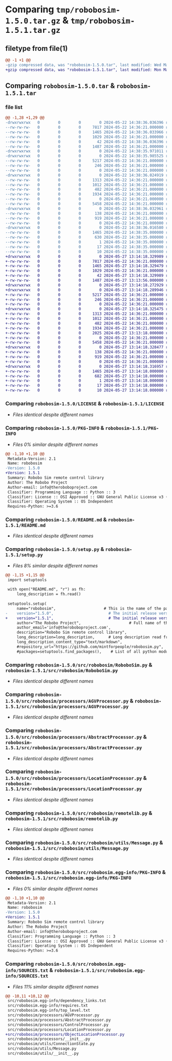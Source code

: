 # Comparing `tmp/robobosim-1.5.0.tar.gz` & `tmp/robobosim-1.5.1.tar.gz`

## filetype from file(1)

```diff
@@ -1 +1 @@
-gzip compressed data, was "robobosim-1.5.0.tar", last modified: Wed May 22 14:38:36 2024, max compression
+gzip compressed data, was "robobosim-1.5.1.tar", last modified: Mon May 27 13:14:18 2024, max compression
```

## Comparing `robobosim-1.5.0.tar` & `robobosim-1.5.1.tar`

### file list

```diff
@@ -1,28 +1,29 @@
-drwxrwxrwx   0        0        0        0 2024-05-22 14:38:36.036396 robobosim-1.5.0/
--rw-rw-rw-   0        0        0     7817 2024-05-22 14:36:21.000000 robobosim-1.5.0/LICENSE
--rw-rw-rw-   0        0        0     1465 2024-05-22 14:38:36.033966 robobosim-1.5.0/PKG-INFO
--rw-rw-rw-   0        0        0     1029 2024-05-22 14:36:21.000000 robobosim-1.5.0/README.md
--rw-rw-rw-   0        0        0       42 2024-05-22 14:38:36.036396 robobosim-1.5.0/setup.cfg
--rw-rw-rw-   0        0        0     1487 2024-05-22 14:36:21.000000 robobosim-1.5.0/setup.py
-drwxrwxrwx   0        0        0        0 2024-05-22 14:38:35.971011 robobosim-1.5.0/src/
-drwxrwxrwx   0        0        0        0 2024-05-22 14:38:35.985525 robobosim-1.5.0/src/robobosim/
--rw-rw-rw-   0        0        0     5217 2024-05-22 14:36:21.000000 robobosim-1.5.0/src/robobosim/RoboboSim.py
--rw-rw-rw-   0        0        0      246 2024-05-22 14:36:21.000000 robobosim-1.5.0/src/robobosim/State.py
--rw-rw-rw-   0        0        0        0 2024-05-22 14:36:21.000000 robobosim-1.5.0/src/robobosim/__init__.py
-drwxrwxrwx   0        0        0        0 2024-05-22 14:38:36.024919 robobosim-1.5.0/src/robobosim/processors/
--rw-rw-rw-   0        0        0     1313 2024-05-22 14:36:21.000000 robobosim-1.5.0/src/robobosim/processors/AGVProcessor.py
--rw-rw-rw-   0        0        0     1012 2024-05-22 14:36:21.000000 robobosim-1.5.0/src/robobosim/processors/AbstractProcessor.py
--rw-rw-rw-   0        0        0      482 2024-05-22 14:36:21.000000 robobosim-1.5.0/src/robobosim/processors/ControlProcessor.py
--rw-rw-rw-   0        0        0     1934 2024-05-22 14:36:21.000000 robobosim-1.5.0/src/robobosim/processors/LocationProcessor.py
--rw-rw-rw-   0        0        0        0 2024-05-22 14:36:21.000000 robobosim-1.5.0/src/robobosim/processors/__init__.py
--rw-rw-rw-   0        0        0     5458 2024-05-22 14:36:21.000000 robobosim-1.5.0/src/robobosim/remotelib.py
-drwxrwxrwx   0        0        0        0 2024-05-22 14:38:36.032961 robobosim-1.5.0/src/robobosim/utils/
--rw-rw-rw-   0        0        0      138 2024-05-22 14:36:21.000000 robobosim-1.5.0/src/robobosim/utils/ConnectionState.py
--rw-rw-rw-   0        0        0      919 2024-05-22 14:36:21.000000 robobosim-1.5.0/src/robobosim/utils/Message.py
--rw-rw-rw-   0        0        0        0 2024-05-22 14:36:21.000000 robobosim-1.5.0/src/robobosim/utils/__init__.py
-drwxrwxrwx   0        0        0        0 2024-05-22 14:38:36.016580 robobosim-1.5.0/src/robobosim.egg-info/
--rw-rw-rw-   0        0        0     1465 2024-05-22 14:38:35.000000 robobosim-1.5.0/src/robobosim.egg-info/PKG-INFO
--rw-rw-rw-   0        0        0      630 2024-05-22 14:38:35.000000 robobosim-1.5.0/src/robobosim.egg-info/SOURCES.txt
--rw-rw-rw-   0        0        0        1 2024-05-22 14:38:35.000000 robobosim-1.5.0/src/robobosim.egg-info/dependency_links.txt
--rw-rw-rw-   0        0        0       17 2024-05-22 14:38:35.000000 robobosim-1.5.0/src/robobosim.egg-info/requires.txt
--rw-rw-rw-   0        0        0       10 2024-05-22 14:38:35.000000 robobosim-1.5.0/src/robobosim.egg-info/top_level.txt
+drwxrwxrwx   0        0        0        0 2024-05-27 13:14:18.329989 robobosim-1.5.1/
+-rw-rw-rw-   0        0        0     7817 2024-05-22 14:36:21.000000 robobosim-1.5.1/LICENSE
+-rw-rw-rw-   0        0        0     1465 2024-05-27 13:14:18.329479 robobosim-1.5.1/PKG-INFO
+-rw-rw-rw-   0        0        0     1029 2024-05-22 14:36:21.000000 robobosim-1.5.1/README.md
+-rw-rw-rw-   0        0        0       42 2024-05-27 13:14:18.329989 robobosim-1.5.1/setup.cfg
+-rw-rw-rw-   0        0        0     1487 2024-05-27 13:13:56.000000 robobosim-1.5.1/setup.py
+drwxrwxrwx   0        0        0        0 2024-05-27 13:14:18.272929 robobosim-1.5.1/src/
+drwxrwxrwx   0        0        0        0 2024-05-27 13:14:18.289946 robobosim-1.5.1/src/robobosim/
+-rw-rw-rw-   0        0        0     5217 2024-05-22 14:36:21.000000 robobosim-1.5.1/src/robobosim/RoboboSim.py
+-rw-rw-rw-   0        0        0      246 2024-05-22 14:36:21.000000 robobosim-1.5.1/src/robobosim/State.py
+-rw-rw-rw-   0        0        0        0 2024-05-22 14:36:21.000000 robobosim-1.5.1/src/robobosim/__init__.py
+drwxrwxrwx   0        0        0        0 2024-05-27 13:14:18.325475 robobosim-1.5.1/src/robobosim/processors/
+-rw-rw-rw-   0        0        0     1313 2024-05-22 14:36:21.000000 robobosim-1.5.1/src/robobosim/processors/AGVProcessor.py
+-rw-rw-rw-   0        0        0     1012 2024-05-22 14:36:21.000000 robobosim-1.5.1/src/robobosim/processors/AbstractProcessor.py
+-rw-rw-rw-   0        0        0      482 2024-05-22 14:36:21.000000 robobosim-1.5.1/src/robobosim/processors/ControlProcessor.py
+-rw-rw-rw-   0        0        0     1934 2024-05-22 14:36:21.000000 robobosim-1.5.1/src/robobosim/processors/LocationProcessor.py
+-rw-rw-rw-   0        0        0     2025 2024-05-27 13:13:18.000000 robobosim-1.5.1/src/robobosim/processors/ObjectLocationProcessor.py
+-rw-rw-rw-   0        0        0        0 2024-05-22 14:36:21.000000 robobosim-1.5.1/src/robobosim/processors/__init__.py
+-rw-rw-rw-   0        0        0     5458 2024-05-22 14:36:21.000000 robobosim-1.5.1/src/robobosim/remotelib.py
+drwxrwxrwx   0        0        0        0 2024-05-27 13:14:18.328477 robobosim-1.5.1/src/robobosim/utils/
+-rw-rw-rw-   0        0        0      138 2024-05-22 14:36:21.000000 robobosim-1.5.1/src/robobosim/utils/ConnectionState.py
+-rw-rw-rw-   0        0        0      919 2024-05-22 14:36:21.000000 robobosim-1.5.1/src/robobosim/utils/Message.py
+-rw-rw-rw-   0        0        0        0 2024-05-22 14:36:21.000000 robobosim-1.5.1/src/robobosim/utils/__init__.py
+drwxrwxrwx   0        0        0        0 2024-05-27 13:14:18.316957 robobosim-1.5.1/src/robobosim.egg-info/
+-rw-rw-rw-   0        0        0     1465 2024-05-27 13:14:18.000000 robobosim-1.5.1/src/robobosim.egg-info/PKG-INFO
+-rw-rw-rw-   0        0        0      682 2024-05-27 13:14:18.000000 robobosim-1.5.1/src/robobosim.egg-info/SOURCES.txt
+-rw-rw-rw-   0        0        0        1 2024-05-27 13:14:18.000000 robobosim-1.5.1/src/robobosim.egg-info/dependency_links.txt
+-rw-rw-rw-   0        0        0       17 2024-05-27 13:14:18.000000 robobosim-1.5.1/src/robobosim.egg-info/requires.txt
+-rw-rw-rw-   0        0        0       10 2024-05-27 13:14:18.000000 robobosim-1.5.1/src/robobosim.egg-info/top_level.txt
```

### Comparing `robobosim-1.5.0/LICENSE` & `robobosim-1.5.1/LICENSE`

 * *Files identical despite different names*

### Comparing `robobosim-1.5.0/PKG-INFO` & `robobosim-1.5.1/PKG-INFO`

 * *Files 0% similar despite different names*

```diff
@@ -1,10 +1,10 @@
 Metadata-Version: 2.1
 Name: robobosim
-Version: 1.5.0
+Version: 1.5.1
 Summary: Robobo Sim remote control library
 Author: The Robobo Project
 Author-email: info@theroboboproject.com
 Classifier: Programming Language :: Python :: 3
 Classifier: License :: OSI Approved :: GNU General Public License v3 (GPLv3)
 Classifier: Operating System :: OS Independent
 Requires-Python: >=3.6
```

### Comparing `robobosim-1.5.0/README.md` & `robobosim-1.5.1/README.md`

 * *Files identical despite different names*

### Comparing `robobosim-1.5.0/setup.py` & `robobosim-1.5.1/setup.py`

 * *Files 8% similar despite different names*

```diff
@@ -1,15 +1,15 @@
 import setuptools
 
 with open("README.md", "r") as fh:
     long_description = fh.read()
 
 setuptools.setup(
     name="robobosim",                     # This is the name of the package
-    version="1.5.0",                        # The initial release version
+    version="1.5.1",                        # The initial release version
     author="The Robobo Project",                     # Full name of the author
     author_email='info@theroboboproject.com',
     description="Robobo Sim remote control library",
     long_description=long_description,      # Long description read from the the readme file
     long_description_content_type="text/markdown",
     #repository_url="https://github.com/mintforpeople/robobosim.py",
     #packages=setuptools.find_packages(),    # List of all python modules to be installed
```

### Comparing `robobosim-1.5.0/src/robobosim/RoboboSim.py` & `robobosim-1.5.1/src/robobosim/RoboboSim.py`

 * *Files identical despite different names*

### Comparing `robobosim-1.5.0/src/robobosim/processors/AGVProcessor.py` & `robobosim-1.5.1/src/robobosim/processors/AGVProcessor.py`

 * *Files identical despite different names*

### Comparing `robobosim-1.5.0/src/robobosim/processors/AbstractProcessor.py` & `robobosim-1.5.1/src/robobosim/processors/AbstractProcessor.py`

 * *Files identical despite different names*

### Comparing `robobosim-1.5.0/src/robobosim/processors/LocationProcessor.py` & `robobosim-1.5.1/src/robobosim/processors/LocationProcessor.py`

 * *Files identical despite different names*

### Comparing `robobosim-1.5.0/src/robobosim/remotelib.py` & `robobosim-1.5.1/src/robobosim/remotelib.py`

 * *Files identical despite different names*

### Comparing `robobosim-1.5.0/src/robobosim/utils/Message.py` & `robobosim-1.5.1/src/robobosim/utils/Message.py`

 * *Files identical despite different names*

### Comparing `robobosim-1.5.0/src/robobosim.egg-info/PKG-INFO` & `robobosim-1.5.1/src/robobosim.egg-info/PKG-INFO`

 * *Files 0% similar despite different names*

```diff
@@ -1,10 +1,10 @@
 Metadata-Version: 2.1
 Name: robobosim
-Version: 1.5.0
+Version: 1.5.1
 Summary: Robobo Sim remote control library
 Author: The Robobo Project
 Author-email: info@theroboboproject.com
 Classifier: Programming Language :: Python :: 3
 Classifier: License :: OSI Approved :: GNU General Public License v3 (GPLv3)
 Classifier: Operating System :: OS Independent
 Requires-Python: >=3.6
```

### Comparing `robobosim-1.5.0/src/robobosim.egg-info/SOURCES.txt` & `robobosim-1.5.1/src/robobosim.egg-info/SOURCES.txt`

 * *Files 11% similar despite different names*

```diff
@@ -10,11 +10,12 @@
 src/robobosim.egg-info/dependency_links.txt
 src/robobosim.egg-info/requires.txt
 src/robobosim.egg-info/top_level.txt
 src/robobosim/processors/AGVProcessor.py
 src/robobosim/processors/AbstractProcessor.py
 src/robobosim/processors/ControlProcessor.py
 src/robobosim/processors/LocationProcessor.py
+src/robobosim/processors/ObjectLocationProcessor.py
 src/robobosim/processors/__init__.py
 src/robobosim/utils/ConnectionState.py
 src/robobosim/utils/Message.py
 src/robobosim/utils/__init__.py
```


